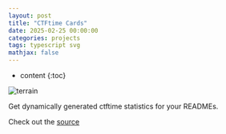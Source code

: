 ```yaml
---
layout: post
title: "CTFtime Cards"
date: 2025-02-25 00:00:00
categories: projects
tags: typescript svg
mathjax: false
---
```

* content
{:toc}

![terrain](../../../../images/b01lers-card.svg) 

Get dynamically generated ctftime statistics for your READMEs.





Check out the [source](https://github.com/CygnusX-26/ctftime-card)